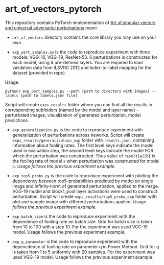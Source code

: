 # art_of_vectors_pytorch


This repository contains PyTorch implementation of 
[Art of singular vectors and universal adversarial perturbations](https://arxiv.org/pdf/1709.03582.pdf) paper.

* `art_of_vectors` directory contains the core library you may use on your own

* `exp_pert_samples.py` is the code to reproduce experiment with three models: VGG-16, VGG-19, ResNet-50.
6 perturbations is constructed for each model, using 6 pre-defined layers. 
You are required to load validation data from ILSVRC 2012 and index-to-label mapping for the dataset (provided in repo).

Usage:
```
python3 exp_pert_samples.py --path [path to directory with images] --labels [path to labels.json file]
```
Script will create `exps_results` folder where you can find all the results in corresponding subfolders (named by the model and layer name) - perturbated images, visualization of generated perturbation, model predictions.

* `exp_generalization.py` is the code to reproduce experiment with generalization of perturbations across neworks. Script will create `exps_results/generalization_exp` folder with `results.json`, containing information about fooling rates. The first level keys indicate the model used in evaluation step, the second level keys indicate the model FOR which the perturbation was constructed. Thus value of `result[a][b]` is the fooling rate of model `a` when perturbation was constructed for model `b`. _Usage follows the previous experiment example_.

* `exp_top5_probs.py` is the code to reproduce experiment with plotting the dependency between top5-probabilities predicted by model on single image and infinity-norm of generated perturbation, applied to the image. VGG-19 model and block1_pool layer activations were used to construct perturbation. Script will create `exps_results/top5_probs_exp` folder with plot and sample image with different perturbations applied.
_Usage follows the previous experiment example_.

* `exp_batch_size` is the code to reproduce experiment with the dependence of fooling rate on batch size. Grid for batch size is taken from 10 to 100 with a step 10. For the experiment was used VGG-19 model. Usage follows the previous experiment example.

* `exp_q_parameter` is the code to reproduce experiment with the depencdence of fooling rate on parameter q in Power Method. Grid for q is taken from 1 to 5 uniformly with 20 samples.   For the experiment was used VGG-19 model. Usage follows the previous experiment example.